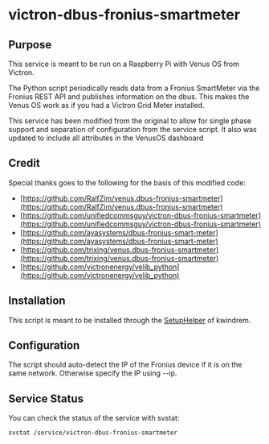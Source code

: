 # victron-dbus-fronius-smartmeter

## Purpose

This service is meant to be run on a Raspberry Pi with Venus OS from Victron.

The Python script periodically reads data from a Fronius SmartMeter via the Fronius REST API and publishes information on the dbus. This makes the Venus OS work as if you had a Victron Grid Meter installed.

This service has been modified from the original to allow for single phase support and separation of configuration from the service script. It also was updated to include all attributes in the VenusOS dashboard

## Credit

Special thanks goes to the following for the basis of this modified code:

- [https://github.com/RalfZim/venus.dbus-fronius-smartmeter](https://github.com/RalfZim/venus.dbus-fronius-smartmeter)
- [https://github.com/unifiedcommsguy/victron-dbus-fronius-smartmeter](https://github.com/unifiedcommsguy/victron-dbus-fronius-smartmeter)
- [https://github.com/ayasystems/dbus-fronius-smart-meter](https://github.com/ayasystems/dbus-fronius-smart-meter)
- [https://github.com/trixing/venus.dbus-fronius-smartmeter](https://github.com/trixing/venus.dbus-fronius-smartmeter)
- [https://github.com/victronenergy/velib_python](https://github.com/victronenergy/velib_python)

## Installation

This script is meant to be installed through the [SetupHelper](https://github.com/kwindrem/SetupHelper) of kwindrem.

## Configuration

The script should auto-detect the IP of the Fronius device if it is on the same network. Otherwise specify the IP using --ip.

## Service Status

You can check the status of the service with svstat:

`svstat /service/victron-dbus-fronius-smartmeter`
